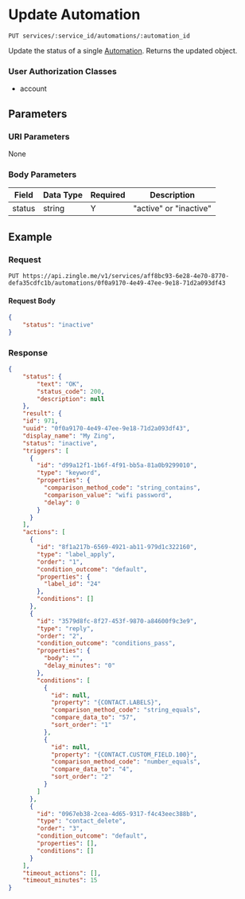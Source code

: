# Update Automation 

    PUT services/:service_id/automations/:automation_id
    
Update the status of a single [Automation]. Returns the updated object.

### User Authorization Classes 
* account

## Parameters
### URI Parameters
None
### Body Parameters
Field | Data Type | Required | Description
--- | --- | --- | ---
status | string | Y | "active" or "inactive"

## Example
### Request

    PUT https://api.zingle.me/v1/services/aff8bc93-6e28-4e70-8770-defa35cdfc1b/automations/0f0a9170-4e49-47ee-9e18-71d2a093df43
#### Request Body
```json
{
    "status": "inactive"
}
```

### Response
``` json
{
    "status": {
        "text": "OK",
        "status_code": 200,
        "description": null
    },
    "result": {
    "id": 971,
    "uuid": "0f0a9170-4e49-47ee-9e18-71d2a093df43",
    "display_name": "My Zing",
    "status": "inactive",
    "triggers": [
      {
        "id": "d99a12f1-1b6f-4f91-bb5a-81a0b9299010",
        "type": "keyword",
        "properties": {
          "comparison_method_code": "string_contains",
          "comparison_value": "wifi password",
          "delay": 0
        }
      }
    ],
    "actions": [
      {
        "id": "8f1a217b-6569-4921-ab11-979d1c322160",
        "type": "label_apply",
        "order": "1",
        "condition_outcome": "default",
        "properties": {
          "label_id": "24"
        },
        "conditions": []
      },
      {
        "id": "3579d8fc-8f27-453f-9870-a84600f9c3e9",
        "type": "reply",
        "order": "2",
        "condition_outcome": "conditions_pass",
        "properties": {
          "body": "",
          "delay_minutes": "0"
        },
        "conditions": [
          {
            "id": null,
            "property": "{CONTACT.LABELS}",
            "comparison_method_code": "string_equals",
            "compare_data_to": "57",
            "sort_order": "1"
          },
          {
            "id": null,
            "property": "{CONTACT.CUSTOM_FIELD.100}",
            "comparison_method_code": "number_equals",
            "compare_data_to": "4",
            "sort_order": "2"
          }
        ]
      },
      {
        "id": "0967eb38-2cea-4d65-9317-f4c43eec388b",
        "type": "contact_delete",
        "order": "3",
        "condition_outcome": "default",
        "properties": [],
        "conditions": []
      }
    ],
    "timeout_actions": [],
    "timeout_minutes": 15
}
```

[Overview - Request Modifiers]: /README.md#request-modifiers
[Automation]: README.md
